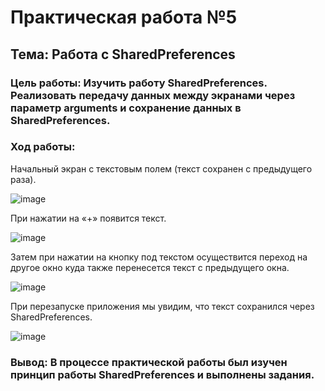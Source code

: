 # Практическая работа №5
## Тема: Работа с SharedPreferences
### Цель работы: Изучить работу SharedPreferences. Реализовать передачу данных между экранами через параметр arguments и сохранение данных в SharedPreferences.
### Ход работы:
Начальный экран с текстовым полем (текст сохранен с предыдущего раза).

![image](https://user-images.githubusercontent.com/92712732/207171377-5b6c97f8-d136-4615-b572-65d74d3e52f7.png)

При нажатии на «+» появится текст.

![image](https://user-images.githubusercontent.com/92712732/207171402-b4e1818a-32be-49ee-ac0b-7f638f613440.png)

Затем при нажатии на кнопку под текстом осуществится переход на другое окно куда также перенесется текст с предыдущего окна.

![image](https://user-images.githubusercontent.com/92712732/207171429-5f3012b5-64d9-450c-8d0e-e36bdad83417.png)

При перезапуске приложения мы увидим, что текст сохранился через SharedPreferences.

![image](https://user-images.githubusercontent.com/92712732/207171443-1ad79945-214a-4757-9ed7-3a5d6e2fbac3.png)

### Вывод: В процессе практической работы был изучен принцип работы SharedPreferences и выполнены задания.
